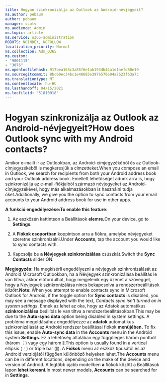 ```yaml
---
title: Hogyan szinkronizálja az Outlook az Android-névjegyeit?
ms.author: pebaum
author: pebaum
manager: scotv
ms.audience: Admin
ms.topic: article
ms.service: o365-administration
ROBOTS: NOINDEX, NOFOLLOW
localization_priority: Normal
ms.collection: Adm_O365
ms.custom:
- "9001115"
- "3076"
ms.openlocfilehash: 917bea163c3a85f6e1ab193db44a1e1aefd80e19
ms.sourcegitcommit: 8bc60ec34bc1e40685e3976576e04a2623f63a7c
ms.translationtype: MT
ms.contentlocale: hu-HU
ms.lasthandoff: 04/15/2021
ms.locfileid: "51810918"
---
```

# <a name="how-does-outlook-sync-with-my-android-contacts"></a><span data-ttu-id="92582-102">Hogyan szinkronizálja az Outlook az Android-névjegyeit?</span><span class="sxs-lookup"><span data-stu-id="92582-102">How does Outlook sync with my Android contacts?</span></span>

<span data-ttu-id="92582-103">Amikor e-mailt ír az Outlookban, az Android-címjegyzékéből és az Outlook-címjegyzékéből is megkeresjük a címzetteket.</span><span class="sxs-lookup"><span data-stu-id="92582-103">When you compose an email in Outlook, we search for recipients from both your Android address book and your Outlook address book.</span></span> <span data-ttu-id="92582-104">Emellett lehetőséget adunk arra is, hogy szinkronizálja az e-mail-fiókjaiból származó névjegyeket az Android-címjegyzékével, hogy más alkalmazásokban is használni tudja őket.</span><span class="sxs-lookup"><span data-stu-id="92582-104">Additionally, we give you the option to sync contacts from your email accounts to your Android address book for use in other apps.</span></span> 
 
<span data-ttu-id="92582-105">**A funkció engedélyezése:**</span><span class="sxs-lookup"><span data-stu-id="92582-105">**To enable this feature**:</span></span>
 
1. <span data-ttu-id="92582-106">Az eszközén kattintson a Beállítások **elemre.**</span><span class="sxs-lookup"><span data-stu-id="92582-106">On your device, go to **Settings**.</span></span>

2. <span data-ttu-id="92582-107">A **Fiókok csoportban** koppintson arra a fiókra, amelybe névjegyeket szeretne szinkronizálni.</span><span class="sxs-lookup"><span data-stu-id="92582-107">Under **Accounts**, tap the account you would like to sync contacts with.</span></span>

3. <span data-ttu-id="92582-108">Kapcsolja be **a Névjegyek szinkronizálása** csúszkát.</span><span class="sxs-lookup"><span data-stu-id="92582-108">Switch the **Sync Contacts** slider ON.</span></span>
 
<span data-ttu-id="92582-109">**Megjegyzés:** Ha megkísérli engedélyezni a névjegyek szinkronizálását az Android Microsoft  Outlookban, ha a Névjegyek szinkronizálása beállítás le van tiltva, akkor előfordulhat, hogy megjelenik egy üzenet a szöveggel, hogy a Névjegyek szinkronizálása nincs bekapcsolva a rendszerbeállítások *között.*</span><span class="sxs-lookup"><span data-stu-id="92582-109">**Note**: When you attempt to enable contacts sync in Microsoft Outlook for Android, if the toggle option for **Sync contacts** is disabled, you may see a message displayed with the text, *Contacts sync isn't turned on in system settings*.</span></span> <span data-ttu-id="92582-110">Ennek az lehet az oka, hogy az Adatok automatikus **szinkronizálása** beállítás le van tiltva a rendszerbeállításokban.</span><span class="sxs-lookup"><span data-stu-id="92582-110">This may be due to the **Auto-sync data** option being disabled in system settings.</span></span> <span data-ttu-id="92582-111">A probléma megoldásához engedélyezze az **adatok** automatikus szinkronizálását az Android rendszer beállításai fiókok **menüjében.** </span><span class="sxs-lookup"><span data-stu-id="92582-111">To fix this issue, enable  **Auto-sync data** in the  **Accounts** menu in the Android system  **Settings**.</span></span> <span data-ttu-id="92582-112">Ez a lehetőség általában egy függőleges három pontból (három ⋮) vagy egy három ⫼.</span><span class="sxs-lookup"><span data-stu-id="92582-112">This option is usually found in a vertical ellipsis (⋮) or triple bar (⫼).</span></span> <span data-ttu-id="92582-113">A  **Fiókok** menü az eszköz típusától és az Android verziójától függően különböző helyeken lehet.</span><span class="sxs-lookup"><span data-stu-id="92582-113">The  **Accounts** menu can be in different locations, depending on the make of the device and version of Android.</span></span> <span data-ttu-id="92582-114">A legtöbb újabb modellben **a** fiókok között a Beállítások lapon **lehet keresni.**</span><span class="sxs-lookup"><span data-stu-id="92582-114">In most newer models, **Accounts** can be searched for in **Settings**.</span></span>